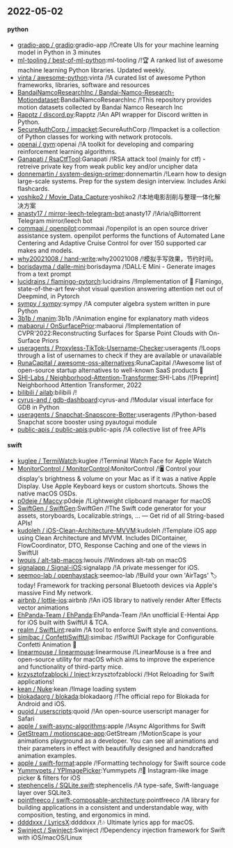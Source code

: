 ## 2022-05-02

#### python
* [gradio-app / gradio](https://github.com/gradio-app/gradio):gradio-app /!Create UIs for your machine learning model in Python in 3 minutes
* [ml-tooling / best-of-ml-python](https://github.com/ml-tooling/best-of-ml-python):ml-tooling /!🏆
A ranked list of awesome machine learning Python libraries. Updated weekly.
* [vinta / awesome-python](https://github.com/vinta/awesome-python):vinta /!A curated list of awesome Python frameworks, libraries, software and resources
* [BandaiNamcoResearchInc / Bandai-Namco-Research-Motiondataset](https://github.com/BandaiNamcoResearchInc/Bandai-Namco-Research-Motiondataset):BandaiNamcoResearchInc /!This repository provides motion datasets collected by Bandai Namco Research Inc
* [Rapptz / discord.py](https://github.com/Rapptz/discord.py):Rapptz /!An API wrapper for Discord written in Python.
* [SecureAuthCorp / impacket](https://github.com/SecureAuthCorp/impacket):SecureAuthCorp /!Impacket is a collection of Python classes for working with network protocols.
* [openai / gym](https://github.com/openai/gym):openai /!A toolkit for developing and comparing reinforcement learning algorithms.
* [Ganapati / RsaCtfTool](https://github.com/Ganapati/RsaCtfTool):Ganapati /!RSA attack tool (mainly for ctf) - retreive private key from weak public key and/or uncipher data
* [donnemartin / system-design-primer](https://github.com/donnemartin/system-design-primer):donnemartin /!Learn how to design large-scale systems. Prep for the system design interview. Includes Anki flashcards.
* [yoshiko2 / Movie_Data_Capture](https://github.com/yoshiko2/Movie_Data_Capture):yoshiko2 /!本地电影刮削与整理一体化解决方案
* [anasty17 / mirror-leech-telegram-bot](https://github.com/anasty17/mirror-leech-telegram-bot):anasty17 /!Aria/qBittorrent Telegram mirror/leech bot
* [commaai / openpilot](https://github.com/commaai/openpilot):commaai /!openpilot is an open source driver assistance system. openpilot performs the functions of Automated Lane Centering and Adaptive Cruise Control for over 150 supported car makes and models.
* [why20021008 / hand-write](https://github.com/why20021008/hand-write):why20021008 /!模拟手写效果，节约时间。
* [borisdayma / dalle-mini](https://github.com/borisdayma/dalle-mini):borisdayma /!DALL·E Mini - Generate images from a text prompt
* [lucidrains / flamingo-pytorch](https://github.com/lucidrains/flamingo-pytorch):lucidrains /!Implementation of
🦩
Flamingo, state-of-the-art few-shot visual question answering attention net out of Deepmind, in Pytorch
* [sympy / sympy](https://github.com/sympy/sympy):sympy /!A computer algebra system written in pure Python
* [3b1b / manim](https://github.com/3b1b/manim):3b1b /!Animation engine for explanatory math videos
* [mabaorui / OnSurfacePrior](https://github.com/mabaorui/OnSurfacePrior):mabaorui /!Implementation of CVPR'2022:Reconstructing Surfaces for Sparse Point Clouds with On-Surface Priors
* [useragents / Proxyless-TikTok-Username-Checker](https://github.com/useragents/Proxyless-TikTok-Username-Checker):useragents /!Loops through a list of usernames to check if they are available or unavailable
* [RunaCapital / awesome-oss-alternatives](https://github.com/RunaCapital/awesome-oss-alternatives):RunaCapital /!Awesome list of open-source startup alternatives to well-known SaaS products
🚀
* [SHI-Labs / Neighborhood-Attention-Transformer](https://github.com/SHI-Labs/Neighborhood-Attention-Transformer):SHI-Labs /![Preprint] Neighborhood Attention Transformer, 2022
* [bilibili / ailab](https://github.com/bilibili/ailab):bilibili /!
* [cyrus-and / gdb-dashboard](https://github.com/cyrus-and/gdb-dashboard):cyrus-and /!Modular visual interface for GDB in Python
* [useragents / Snapchat-Snapscore-Botter](https://github.com/useragents/Snapchat-Snapscore-Botter):useragents /!Python-based Snapchat score booster using pyautogui module
* [public-apis / public-apis](https://github.com/public-apis/public-apis):public-apis /!A collective list of free APIs

#### swift
* [kuglee / TermiWatch](https://github.com/kuglee/TermiWatch):kuglee /!Terminal Watch Face for Apple Watch
* [MonitorControl / MonitorControl](https://github.com/MonitorControl/MonitorControl):MonitorControl /!🖥
Control your display's brightness & volume on your Mac as if it was a native Apple Display. Use Apple Keyboard keys or custom shortcuts. Shows the native macOS OSDs.
* [p0deje / Maccy](https://github.com/p0deje/Maccy):p0deje /!Lightweight clipboard manager for macOS
* [SwiftGen / SwiftGen](https://github.com/SwiftGen/SwiftGen):SwiftGen /!The Swift code generator for your assets, storyboards, Localizable.strings, … — Get rid of all String-based APIs!
* [kudoleh / iOS-Clean-Architecture-MVVM](https://github.com/kudoleh/iOS-Clean-Architecture-MVVM):kudoleh /!Template iOS app using Clean Architecture and MVVM. Includes DIContainer, FlowCoordinator, DTO, Response Caching and one of the views in SwiftUI
* [lwouis / alt-tab-macos](https://github.com/lwouis/alt-tab-macos):lwouis /!Windows alt-tab on macOS
* [signalapp / Signal-iOS](https://github.com/signalapp/Signal-iOS):signalapp /!A private messenger for iOS.
* [seemoo-lab / openhaystack](https://github.com/seemoo-lab/openhaystack):seemoo-lab /!Build your own 'AirTags'
🏷
today! Framework for tracking personal Bluetooth devices via Apple's massive Find My network.
* [airbnb / lottie-ios](https://github.com/airbnb/lottie-ios):airbnb /!An iOS library to natively render After Effects vector animations
* [EhPanda-Team / EhPanda](https://github.com/EhPanda-Team/EhPanda):EhPanda-Team /!An unofficial E-Hentai App for iOS built with SwiftUI & TCA.
* [realm / SwiftLint](https://github.com/realm/SwiftLint):realm /!A tool to enforce Swift style and conventions.
* [simibac / ConfettiSwiftUI](https://github.com/simibac/ConfettiSwiftUI):simibac /!SwiftUI Package for Configurable Confetti Animation
🎉
* [linearmouse / linearmouse](https://github.com/linearmouse/linearmouse):linearmouse /!LinearMouse is a free and open-source utility for macOS which aims to improve the experience and functionality of third-party mice.
* [krzysztofzablocki / Inject](https://github.com/krzysztofzablocki/Inject):krzysztofzablocki /!Hot Reloading for Swift applications!
* [kean / Nuke](https://github.com/kean/Nuke):kean /!Image loading system
* [blokadaorg / blokada](https://github.com/blokadaorg/blokada):blokadaorg /!The official repo for Blokada for Android and iOS.
* [quoid / userscripts](https://github.com/quoid/userscripts):quoid /!An open-source userscript manager for Safari
* [apple / swift-async-algorithms](https://github.com/apple/swift-async-algorithms):apple /!Async Algorithms for Swift
* [GetStream / motionscape-app](https://github.com/GetStream/motionscape-app):GetStream /!MotionScape is your animations playground as a developer. You can see all animations and their parameters in effect with beautifully designed and handcrafted animation examples.
* [apple / swift-format](https://github.com/apple/swift-format):apple /!Formatting technology for Swift source code
* [Yummypets / YPImagePicker](https://github.com/Yummypets/YPImagePicker):Yummypets /!📸
Instagram-like image picker & filters for iOS
* [stephencelis / SQLite.swift](https://github.com/stephencelis/SQLite.swift):stephencelis /!A type-safe, Swift-language layer over SQLite3.
* [pointfreeco / swift-composable-architecture](https://github.com/pointfreeco/swift-composable-architecture):pointfreeco /!A library for building applications in a consistent and understandable way, with composition, testing, and ergonomics in mind.
* [ddddxxx / LyricsX](https://github.com/ddddxxx/LyricsX):ddddxxx /!🎶
Ultimate lyrics app for macOS.
* [Swinject / Swinject](https://github.com/Swinject/Swinject):Swinject /!Dependency injection framework for Swift with iOS/macOS/Linux
